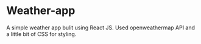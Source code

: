 # Weather-app

A simple weather app bulit using React JS. Used openweathermap API and a little bit of CSS for styling.
